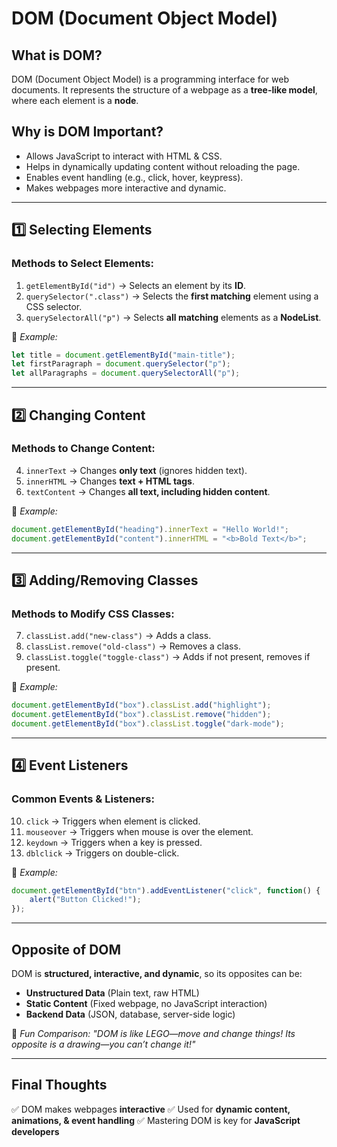 # **DOM (Document Object Model)**

## **What is DOM?**
DOM (Document Object Model) is a programming interface for web documents. It represents the structure of a webpage as a **tree-like model**, where each element is a **node**.

## **Why is DOM Important?**
- Allows JavaScript to interact with HTML & CSS.
- Helps in dynamically updating content without reloading the page.
- Enables event handling (e.g., click, hover, keypress).
- Makes webpages more interactive and dynamic.

---

## **1️⃣ Selecting Elements**
### **Methods to Select Elements:**
1. `getElementById("id")` → Selects an element by its **ID**.
2. `querySelector(".class")` → Selects the **first matching** element using a CSS selector.
3. `querySelectorAll("p")` → Selects **all matching** elements as a **NodeList**.

📌 *Example:*
```js
let title = document.getElementById("main-title");
let firstParagraph = document.querySelector("p");
let allParagraphs = document.querySelectorAll("p");
```

---

## **2️⃣ Changing Content**
### **Methods to Change Content:**
4. `innerText` → Changes **only text** (ignores hidden text).
5. `innerHTML` → Changes **text + HTML tags**.
6. `textContent` → Changes **all text, including hidden content**.

📌 *Example:*
```js
document.getElementById("heading").innerText = "Hello World!";
document.getElementById("content").innerHTML = "<b>Bold Text</b>";
```

---

## **3️⃣ Adding/Removing Classes**
### **Methods to Modify CSS Classes:**
7. `classList.add("new-class")` → Adds a class.
8. `classList.remove("old-class")` → Removes a class.
9. `classList.toggle("toggle-class")` → Adds if not present, removes if present.

📌 *Example:*
```js
document.getElementById("box").classList.add("highlight");
document.getElementById("box").classList.remove("hidden");
document.getElementById("box").classList.toggle("dark-mode");
```

---

## **4️⃣ Event Listeners**
### **Common Events & Listeners:**
10. `click` → Triggers when element is clicked.
11. `mouseover` → Triggers when mouse is over the element.
12. `keydown` → Triggers when a key is pressed.
13. `dblclick` → Triggers on double-click.

📌 *Example:*
```js
document.getElementById("btn").addEventListener("click", function() {
    alert("Button Clicked!");
});
```

---

## **Opposite of DOM**
DOM is **structured, interactive, and dynamic**, so its opposites can be:
- **Unstructured Data** (Plain text, raw HTML)
- **Static Content** (Fixed webpage, no JavaScript interaction)
- **Backend Data** (JSON, database, server-side logic)

📌 *Fun Comparison:* *"DOM is like LEGO—move and change things! Its opposite is a drawing—you can’t change it!"* 

---

## **Final Thoughts**
✅ DOM makes webpages **interactive** 
✅ Used for **dynamic content, animations, & event handling** 
✅ Mastering DOM is key for **JavaScript developers** 



